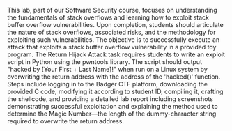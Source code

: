 This lab, part of our Software Security course, focuses on understanding the fundamentals of stack overflows and learning how to exploit stack buffer overflow vulnerabilities.
Upon completion, students should articulate the nature of stack overflows, associated risks, and the methodology for exploiting such vulnerabilities.
The objective is to successfully execute an attack that exploits a stack buffer overflow vulnerability in a provided toy program.
The Return Hijack Attack task requires students to write an exploit script in Python using the pwntools library.
The script should output "hacked by [Your First + Last Name]!" when run on a Linux system by overwriting the return address with the address of the 'hacked()' function.
Steps include logging in to the Badger CTF platform, downloading the provided C code, modifying it according to student ID, compiling it, crafting the shellcode, and providing a detailed lab report
including screenshots demonstrating successful exploitation and explaining the method used to determine the Magic Number—the length of the dummy-character string required to overwrite the return address.
